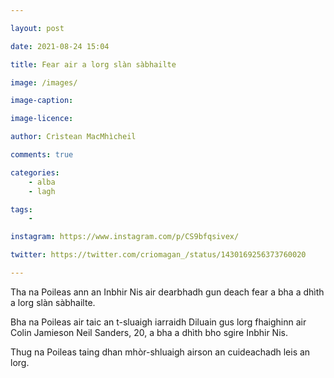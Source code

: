 ```yaml
---

layout: post

date: 2021-08-24 15:04

title: Fear air a lorg slàn sàbhailte

image: /images/

image-caption:

image-licence:

author: Crìstean MacMhìcheil

comments: true

categories:
    - alba
    - lagh

tags:
    -

instagram: https://www.instagram.com/p/CS9bfqsivex/

twitter: https://twitter.com/criomagan_/status/1430169256373760020

---
```


Tha na Poileas ann an Inbhir Nis air dearbhadh gun deach fear a bha a dhìth a lorg slàn sàbhailte.

Bha na Poileas air taic an t-sluaigh iarraidh Diluain gus lorg fhaighinn air Colin Jamieson Neil Sanders, 20, a bha a dhìth bho sgire Inbhir Nis.

Thug na Poileas taing dhan mhòr-shluaigh airson an cuideachadh leis an lorg.

<!--more-->
